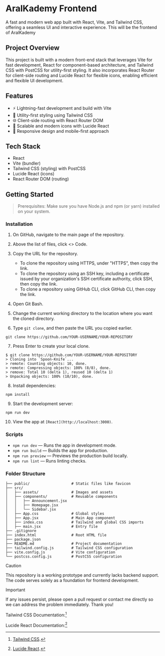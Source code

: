 # AralKademy Frontend
A fast and modern web app built with React, Vite, and Tailwind CSS, offering a seamless UI and interactive experience.
This will be the frontend of AralKademy

## Project Overview
This project is built with a modern front-end stack that leverages Vite for fast development, React for component-based architecture, and Tailwind CSS with PostCSS for utility-first styling. It also incorporates React Router for client-side routing and Lucide React for flexible icons, enabling efficient and flexible UI development.

## Features
- ⚡ Lightning-fast development and build with Vite
- 🎨 Utility-first styling using Tailwind CSS
- 🌐 Client-side routing with React Router DOM
- 🎉 Scalable and modern icons with Lucide React
- 📱 Responsive design and mobile-first approach

## Tech Stack
- React
- Vite (bundler)
- Tailwind CSS (styling) with PostCSS
- Lucide React (icons)
- React Router DOM (routing)

## Getting Started
> Prerequisites:
> Make sure you have Node.js and npm (or yarn) installed on your system.

### Installation

1. On GitHub, navigate to the main page of the repository.

2. Above the list of files, click <> Code.

3. Copy the URL for the repository.
    - To clone the repository using HTTPS, under "HTTPS", then copy the link.
    - To clone the repository using an SSH key, including a certificate issued by your organization's SSH certificate authority, click SSH, then copy the link.
    - To clone a repository using GitHub CLI, click GitHub CLI, then copy the link.

4. Open Git Bash.

5. Change the current working directory to the location where you want the cloned directory.

6. Type `git clone`, and then paste the URL you copied earlier.
```
git clone https://github.com/YOUR-USERNAME/YOUR-REPOSITORY
```

7. Press Enter to create your local clone.
```
$ git clone https://github.com/YOUR-USERNAME/YOUR-REPOSITORY
> Cloning into `Spoon-Knife`...
> remote: Counting objects: 10, done.
> remote: Compressing objects: 100% (8/8), done.
> remove: Total 10 (delta 1), reused 10 (delta 1)
> Unpacking objects: 100% (10/10), done.
```

8. Install dependencies:
```
npm install
```

9. Start the development server:
```
npm run dev
```

10. View the app at `[React](http://localhost:3000)`.

### Scripts
- `npm run dev` — Runs the app in development mode.
- `npm run build` — Builds the app for production.
- `npm run preview` — Previews the production build locally.
- `npm run lint` — Runs linting checks.

### Folder Structure
```
├── public/                   # Static files like favicon
├── src/
│   ├── assets/               # Images and assets
│   ├── components/           # Reusable components
│   │   ├── Announcement.jsx
│   │   ├── Homepage.jsx
│   │   └── Sidebar.jsx
│   ├── App.css               # Global styles
│   ├── App.jsx               # Main App component
│   ├── index.css             # Tailwind and global CSS imports
│   ├── main.jsx              # Entry file
├── .gitignore
├── index.html                # Root HTML file
├── package.json
├── README.md                 # Project documentation
├── tailwind.config.js        # Tailwind CSS configuration
├── vite.config.js            # Vite configuration
└── postcss.config.js         # PostCSS configuration
```

> [!CAUTION]
> This repository is a working prototype and currently lacks backend support.
> The code serves solely as a foundation for frontend development.

> [!IMPORTANT]
> If any issues persist, please open a pull request or contact me directly so we can address the problem immediately. Thank you!


Tailwind CSS Documentation:[^1]

Lucide React Documentation:[^2] 

[^1]: [Tailwind CSS](https://tailwindcss.com/docs/content-configuration).
[^2]: [Lucide React](https://lucide.dev/).